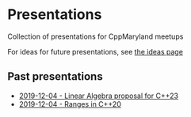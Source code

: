 # Presentations
Collection of presentations for CppMaryland meetups

For ideas for future presentations, see [the ideas page](IDEAS.md)

## Past presentations
* [2019-12-04 - Linear Algebra proposal for C++23](2019-12-04_Bob_Steagall_-_Linear_Algebra_proposal_for_C++23.pdf)
* [2019-12-04 - Ranges in C++20](2019-12-04_Eric_Richardson_-_Ranges_in_C++20.pdf)
